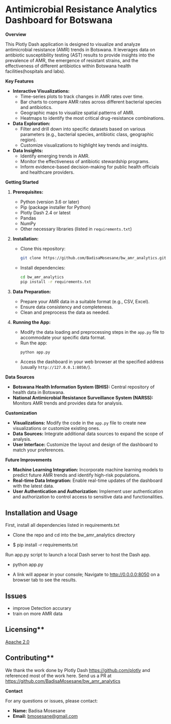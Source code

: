 # Antimicrobial Resistance Analytics Dashboard for Botswana

**Overview**

This Plotly Dash application is designed to visualize and analyze antimicrobial resistance (AMR) trends in Botswana. It leverages data on antibiotic susceptibility testing (AST) results to provide insights into the prevalence of AMR, the emergence of resistant strains, and the effectiveness of different antibiotics within Botswana health facilities(hospitals and labs).

**Key Features**

* **Interactive Visualizations:**
    - Time-series plots to track changes in AMR rates over time.
    - Bar charts to compare AMR rates across different bacterial species and antibiotics.
    - Geographic maps to visualize spatial patterns of AMR.
    - Heatmaps to identify the most critical drug-resistance combinations.
* **Data Exploration:**
    - Filter and drill down into specific datasets based on various parameters (e.g., bacterial species, antibiotic class, geographic region).
    - Customize visualizations to highlight key trends and insights.
* **Data Insights:**
    - Identify emerging trends in AMR.
    - Monitor the effectiveness of antibiotic stewardship programs.
    - Inform evidence-based decision-making for public health officials and healthcare providers.

**Getting Started**

1. **Prerequisites:**
   - Python (version 3.6 or later)
   - Pip (package installer for Python)
   - Plotly Dash 2.4 or latest
   - Pandas
   - NumPy
   - Other necessary libraries (listed in `requirements.txt`)

2. **Installation:**
   - Clone this repository:
     ```bash
     git clone https://github.com/BadisaMosesane/bw_amr_analytics.git
     ```
   - Install dependencies:
     ```bash
     cd bw_amr_analytics
     pip install -r requirements.txt
     ```

3. **Data Preparation:**
   - Prepare your AMR data in a suitable format (e.g., CSV, Excel).
   - Ensure data consistency and completeness.
   - Clean and preprocess the data as needed.

4. **Running the App:**
   - Modify the data loading and preprocessing steps in the `app.py` file to accommodate your specific data format.
   - Run the app:
     ```bash
     python app.py
     ```
   - Access the dashboard in your web browser at the specified address (usually `http://127.0.0.1:8050/`).

**Data Sources**

* **Botswana Health Information System (BHIS):** Central repository of health data in Botswana.
* **National Antimicrobial Resistance Surveillance System (NARSS):** Monitors AMR trends and provides data for analysis.

**Customization**

* **Visualizations:** Modify the code in the `app.py` file to create new visualizations or customize existing ones.
* **Data Sources:** Integrate additional data sources to expand the scope of analysis.
* **User Interface:** Customize the layout and design of the dashboard to match your preferences.

**Future Improvements**

* **Machine Learning Integration:** Incorporate machine learning models to predict future AMR trends and identify high-risk populations.
* **Real-time Data Integration:** Enable real-time updates of the dashboard with the latest data.
* **User Authentication and Authorization:** Implement user authentication and authorization to control access to sensitive data and functionalities.


## Installation and Usage

First, install all dependencies listed in requirements.txt

* Clone the repo and cd into the bw_amr_analytics directory

* $ pip install -r requirements.txt

Run app.py script to launch a local Dash server to host the Dash app. 

* python app.py

* A link will appear in your console; Navigate to http://0.0.0.0:8050 on a browser tab to see the results.



## Issues
* improve Detection  accurary
* train on more AMR data


## Licensing**
[Apache 2.0](https://www.apache.org/licenses/LICENSE-2.0)


## Contributing** 
We thank the work done by Plotly Dash https://github.com/plotly and referenced most of the work here.
Send us a PR at https://github.com/BadisaMosesane/bw_amr_analytics

**Contact**

For any questions or issues, please contact:

* **Name:** Badisa Mosesane
* **Email:** bmosesane@gmail.com



